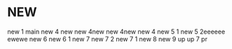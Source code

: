 # NEW
new 1
main
new 4
new new 4new new 4new new 4
new 5 1 
new 5 2eeeeee
ewewe
new 6
new 6 1
new 7
new 7 2
new 7 1
new 8
new 9
up up 7 pr
